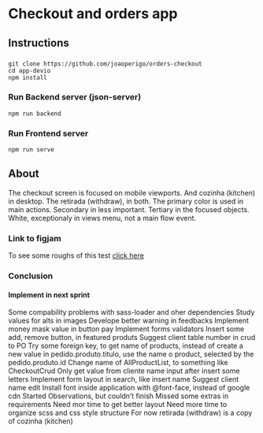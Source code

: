 # Checkout and orders app
## Instructions
###
```
git clone https://github.com/joaoperigo/orders-checkout
cd app-devio
npm install
```
### Run Backend server (json-server)
```
npm run backend
```
### Run Frontend server
```
npm run serve
```

## About
The checkout screen is focused on mobile viewports. And cozinha (kitchen) in desktop. The retirada (withdraw), in both.
The primary color is used in main actions. Secondary in less important. Tertiary in the focused objects. White, exceptionaly in views menu, not a main flow event.
### Link to figjam
To see some roughs of this test [click here](https://www.figma.com/file/C5WLDdWNkRC4e5NNysbyuw/Teste-DEVIO?node-id=0%3A1)
### Conclusion
#### Implement in next sprint
Some compability problems with sass-loader and oher dependencies
Study values for alts in images
Develope better warning in feedbacks
Implement money mask value in button pay
Implement forms validators
Insert some add, remove button, in featured produts
Suggest client table number in crud to PO
Try some foreign key, to get name of products, instead of create a new value in pedido.produto.titulo, use the name o product, selected by the pedido.produto.id
Change name of AllProductList, to something like CheckoutCrud
Only get value from cliente name input after insert some letters
Implement form layout in search, like insert name
Suggest client name edit
Install font inside application with @font-face, instead of google cdn
Started Observations, but couldn’t finish
Missed some extras in requirements
Need mor time to get better layout
Need more time to organize scss and css style structure
For now retirada (withdraw)  is a copy of cozinha (kitchen)

